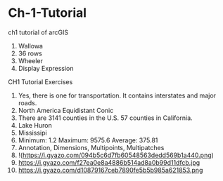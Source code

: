 # Ch-1-Tutorial
ch1 tutorial of arcGIS

1. Wallowa
2. 36 rows
3. Wheeler
4. Display Expression

CH1 Tutorial Exercises

1. Yes, there is one for transportation. It contains interstates and major roads.
2. North America Equidistant Conic
3. There are 3141 counties in the U.S. 57 counties in California.
4. Lake Huron
5. Mississipi
6. Minimum: 1.2 Maximum: 9575.6 Average: 375.81
7. Annotation, Dimensions, Multipoints, Multipatches
8. !(https://i.gyazo.com/094b5c6d7fb60548563dedd569b1a440.png)
9. https://i.gyazo.com/f27ea0e8a4886b514ad8a0b99d11dfcb.jpg
10. https://i.gyazo.com/d10879167ceb7890fe5b5b985a621853.png
